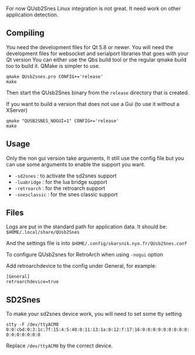For now QUsb2Snes Linux integration is not great. 
It need work on other application detection.

## Compiling

You need the development files for Qt 5.8 or newer.
You will need the development files for websocket and serialport libraries that goes with your Qt version
You can either use the Qbs build tool or the regular qmake build too to build it. QMake is simpler to use.

```
qmake QUsb2snes.pro CONFIG+='release'
make
```

Then start the QUsb2Snes binary from the `release` directory that is created.


If you want to build a version that does not use a Gui (to use it without a XServer)

```
qmake "QUSB2SNES_NOGUI=1" CONFIG+='release'
make
```

## Usage

Only the non gui version take arguments, It still use the config file but you can use some arguments to enable the support
you want.

* `-sd2snes` : to activate the sd2snes support
* `-luabridge` : for the lua bridge support
* `-retroarch` : for the retroarch support
* `-snesclassic` :  for the snes classic support

## Files

Logs are put in the standard path for application data.
It should be: `$HOME/.local/share/QUsb2Snes`

And the settings file is into
`$HOME/.config/skarsnik.nyo.fr/QUsb2Snes.conf`

To configure QUsb2snes for RetroArch when using `-nogui` option

Add retroarchdevice to the config under General, for example:
```
[General]
retroarchdevice=true
```

## SD2Snes

To make your sd2snes device work, you will need to set some tty setting 

`stty -F /dev/ttyACM0 0:0:cbd:0:3:1c:7f:15:4:5:40:0:11:13:1a:0:12:f:17:16:0:0:0:0:0:0:0:0:0:0:0:0:0:0:0:0`

Replace `/dev/ttyACM0` by the correct device.


